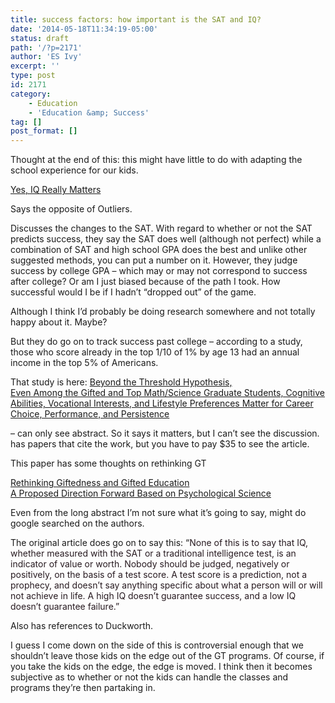 ```yaml
---
title: success factors: how important is the SAT and IQ?
date: '2014-05-18T11:34:19-05:00'
status: draft
path: '/?p=2171'
author: 'ES Ivy'
excerpt: ''
type: post
id: 2171
category:
    - Education
    - 'Education &amp; Success'
tag: []
post_format: []
---
```

Thought at the end of this: this might have little to do with adapting the school experience for our kids.

[Yes, IQ Really Matters](http://www.slate.com/articles/health_and_science/science/2014/04/what_do_sat_and_iq_tests_measure_general_intelligence_predicts_school_and.html)

Says the opposite of Outliers.

Discusses the changes to the SAT. With regard to whether or not the SAT predicts success, they say the SAT does well (although not perfect) while a combination of SAT and high school GPA does the best and unlike other suggested methods, you can put a number on it. However, they judge success by college GPA – which may or may not correspond to success after college? Or am I just biased because of the path I took. How successful would I be if I hadn’t “dropped out” of the game.

Although I think I’d probably be doing research somewhere and not totally happy about it. Maybe?

But they do go on to track success past college – according to a study, those who score already in the top 1/10 of 1% by age 13 had an annual income in the top 5% of Americans.

That study is here: [Beyond the Threshold Hypothesis,](http://cdp.sagepub.com/content/19/6/346.short)  
[Even Among the Gifted and Top Math/Science Graduate Students, Cognitive Abilities, Vocational Interests, and Lifestyle Preferences Matter for Career Choice, Performance, and Persistence ](http://cdp.sagepub.com/content/19/6/346.short)

– can only see abstract. So it says it matters, but I can’t see the discussion. has papers that cite the work, but you have to pay $35 to see the article.

This paper has some thoughts on rethinking GT

[Rethinking Giftedness and Gifted Education](http://psi.sagepub.com/content/12/1/3.abstract)  
[A Proposed Direction Forward Based on Psychological Science](http://psi.sagepub.com/content/12/1/3.abstract)

Even from the long abstract I’m not sure what it’s going to say, might do google searched on the authors.

The original article does go on to say this: “<span style="color: #281b21;">None of this is to say that IQ, whether measured with the SAT or a traditional intelligence test, is an indicator of value or worth. Nobody should be judged, negatively or positively, on the basis of a test score. A test score is a prediction, not a prophecy, and doesn’t say anything specific about what a person will or will not achieve in life. A high IQ doesn’t guarantee success, and a low IQ doesn’t guarantee failure.”</span>

Also has references to Duckworth.

I guess I come down on the side of this is controversial enough that we shouldn’t leave those kids on the edge out of the GT programs. Of course, if you take the kids on the edge, the edge is moved. I think then it becomes subjective as to whether or not the kids can handle the classes and programs they’re then partaking in.